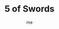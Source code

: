 ---
# basics
title     		 : "5 of Swords"
token					 : 'swords-05'
card_type			 : '' # major, minor, court
layout				 : "tarot-card"
author    		 : 'me'
one_liner 		 : "Selfishness, hostility, irrationality, self-preservation"
alt_names			 : ['Defeat']
images				 : ['/assets/images/tarot/rws/rw-swords-05.jpg']
keywords			 : ['selfishness', 'hostility', 'irrationality', 'self-preservation']
url						 : 'tarot/cards/swords-05'
aliases				 : []

# password: 'foolish journey'
dropbox				 : ''

meaning_light  : "Acting in your own best interest. Choosing to stand up for yourself. Not backing down from disagreement and discord. Taking a stand. Refusing to go along with an unethical plan. Knowing when to bend the rules."

meaning_shadow : "Taking advantage of others. Intimidating others. Acting in an unethical manner. Picking fights. Using words to goad others into violence and irrationality. Ignoring rules you’ve agreed to abide by. Looking out for yourself while allowing harm to come to others. Gloating over victory."

# more detail
correspondence_planet 			: "Venus"
correspondence_astrological : "Aquarius"
correspondence_affirmation  : "Even as I care for myself, I am mindful of the needs of others."
correspondence_story 				: "Others are shocked or angered by the main character's apparently irrational actions. Alternatively, the Main Character must take an action that will cause pain for his or her loved ones."

advice_relationships 	 : "It’s crazy to think that one person in a relationship deserves more pleasure or power than the other. Balance must be restored. You’re not thinking clearly now, so back off and rethink your approach. Take care of yourself, but try to do so without hurting those you love most."

advice_work 					 : "Occasionally, one person’s success will bring about another person’s loss. When you’re the successful one, don’t gloat; be humble. When you suffer the loss, don’t despair; pick up the pieces and move on. Don’t drive yourself crazy asking “Why?” Breaking a rule may prove to be the key to innovation."

advice_spirituality 	 : "Suffering is a fact of life. How does your spiritual path deal with the reality of suffering or the pain of inequality? It’s easy to be spiritual when all is well. Insulate yourself from instability by thinking—in advance—of how you’ll deal with adversity when it comes your way."

advice_personal_growth : "You can’t win every fight. With this truth in mind, think in terms of how you want to win…and how you want to lose. Rather than be driven by emotion, make conscious choices in both situations. Resolve to be noble in both victory and defeat."

advice_fortune_telling : "Someone is stealing from you, financially or romantically. Be wary of friends who talk behind your back."

questions	: ["When's the last time you came out on top? What does that say about me?", "When the instability of the Five combines with the thoughtfulness of the suit of Swords, logic gives way to irrationality. Rules are shattered, and the whole world turns upside down. What would happen if you broke some rules?", "How can I do what’s necessary without making others feel defeated?", "What’s the difference between selfish action and acting in my own best interest?"]

# referenced in the symbols.toml data file
symbols	  : ['5', 'swords', 'stolen-swords', 'smug-figure']

# metadata
suppress_topnav : true
related_cards 	: []

---